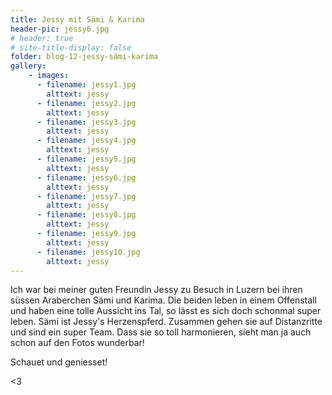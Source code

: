 ```yaml
---
title: Jessy mit Sämi & Karima
header-pic: jessy6.jpg
# header: true
# site-title-display: false
folder: blog-12-jessy-sämi-karima
gallery: 
    - images:
      - filename: jessy1.jpg
        alttext: jessy
      - filename: jessy2.jpg
        alttext: jessy
      - filename: jessy3.jpg
        alttext: jessy
      - filename: jessy4.jpg
        alttext: jessy
      - filename: jessy5.jpg
        alttext: jessy
      - filename: jessy6.jpg
        alttext: jessy
      - filename: jessy7.jpg
        alttext: jessy
      - filename: jessy8.jpg
        alttext: jessy
      - filename: jessy9.jpg
        alttext: jessy
      - filename: jessy10.jpg
        alttext: jessy
---
```

Ich war bei meiner guten Freundin Jessy zu Besuch in Luzern bei ihren süssen Araberchen Sämi und Karima. Die beiden leben in einem Offenstall und haben eine tolle Aussicht ins Tal, so lässt es sich doch schonmal super leben. Sämi ist Jessy's Herzenspferd. Zusammen gehen sie auf Distanzritte und sind ein super Team. Dass sie so toll harmonieren, sieht man ja auch schon auf den Fotos wunderbar! 

Schauet und geniesset!


&lt;3
